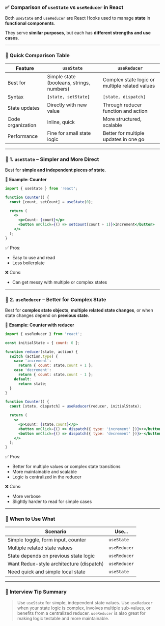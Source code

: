 ### ✅ **Comparison of `useState` vs `useReducer` in React**

Both `useState` and `useReducer` are React Hooks used to manage **state** in **functional components**.

They serve **similar purposes**, but each has **different strengths and use cases**.

---

### 🧠 **Quick Comparison Table**

| Feature           | `useState`                                | `useReducer`                                   |
| ----------------- | ----------------------------------------- | ---------------------------------------------- |
| Best for          | Simple state (booleans, strings, numbers) | Complex state logic or multiple related values |
| Syntax            | `[state, setState]`                       | `[state, dispatch]`                            |
| State updates     | Directly with new value                   | Through reducer function and action            |
| Code organization | Inline, quick                             | More structured, scalable                      |
| Performance       | Fine for small state logic                | Better for multiple updates in one go          |

---

### 🔁 **1. `useState` – Simpler and More Direct**

Best for **simple and independent pieces of state**.

📌 **Example: Counter**

```jsx
import { useState } from 'react';

function Counter() {
  const [count, setCount] = useState(0);

  return (
    <>
      <p>Count: {count}</p>
      <button onClick={() => setCount(count + 1)}>Increment</button>
    </>
  );
}
```

✅ Pros:

* Easy to use and read
* Less boilerplate

❌ Cons:

* Can get messy with multiple or complex states

---

### 🔁 **2. `useReducer` – Better for Complex State**

Best for **complex state objects**, **multiple related state changes**, or when state changes depend on **previous state**.

📌 **Example: Counter with reducer**

```jsx
import { useReducer } from 'react';

const initialState = { count: 0 };

function reducer(state, action) {
  switch (action.type) {
    case 'increment':
      return { count: state.count + 1 };
    case 'decrement':
      return { count: state.count - 1 };
    default:
      return state;
  }
}

function Counter() {
  const [state, dispatch] = useReducer(reducer, initialState);

  return (
    <>
      <p>Count: {state.count}</p>
      <button onClick={() => dispatch({ type: 'increment' })}>+</button>
      <button onClick={() => dispatch({ type: 'decrement' })}>-</button>
    </>
  );
}
```

✅ Pros:

* Better for multiple values or complex state transitions
* More maintainable and scalable
* Logic is centralized in the reducer

❌ Cons:

* More verbose
* Slightly harder to read for simple cases

---

### 📌 **When to Use What**

| Scenario                                 | Use...       |
| ---------------------------------------- | ------------ |
| Simple toggle, form input, counter       | `useState`   |
| Multiple related state values            | `useReducer` |
| State depends on previous state logic    | `useReducer` |
| Want Redux-style architecture (dispatch) | `useReducer` |
| Need quick and simple local state        | `useState`   |

---

### 🧪 **Interview Tip Summary**

> Use `useState` for simple, independent state values. Use `useReducer` when your state logic is complex, involves multiple sub-values, or benefits from a centralized reducer. `useReducer` is also great for making logic testable and more maintainable.